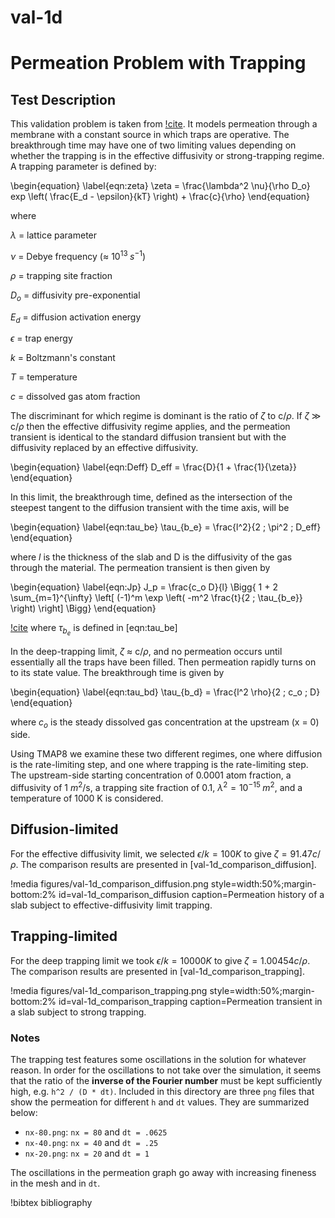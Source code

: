 # val-1d

# Permeation Problem with Trapping

## Test Description

This validation problem is taken from [!cite](longhurst1992verification). It models permeation through a membrane with a constant source in which traps are operative. The breakthrough time may have one of two limiting values depending on whether the trapping is in the effective diffusivity or strong-trapping regime. A trapping parameter is defined by:

\begin{equation}
  \label{eqn:zeta}
    \zeta = \frac{\lambda^2 \nu}{\rho D_o} exp \left( \frac{E_d - \epsilon}{kT} \right) + \frac{c}{\rho}
\end{equation}

where

$\lambda$ = lattice parameter

$\nu$ = Debye frequency ($\approx$ $10^{13} \; s^{-1}$)

$\rho$ = trapping site fraction

$D_o$ = diffusivity pre-exponential

$E_d$ = diffusion activation energy

$\epsilon$ = trap energy

$k$ = Boltzmann's constant

$T$ = temperature

$c$ = dissolved gas atom fraction

The discriminant for which regime is dominant is the ratio of $\zeta$ to c/$\rho$. If $\zeta$ $\gg$ c/$\rho$ then the effective diffusivity regime applies, and the permeation transient is identical to the standard diffusion transient but with the diffusivity replaced by an effective diffusivity.

\begin{equation}
\label{eqn:Deff}
    D_eff = \frac{D}{1 + \frac{1}{\zeta}}
\end{equation}

In this limit, the breakthrough time, defined as the intersection of the steepest tangent to the diffusion transient with the time axis, will be

\begin{equation}
\label{eqn:tau_be}
    \tau_{b_e} = \frac{l^2}{2 \; \pi^2 \; D_eff}
\end{equation}

where $l$ is the thickness of the slab and D is the diffusivity of the gas through the material. The permeation transient is then given by


\begin{equation}
\label{eqn:Jp}
    J_p = \frac{c_o D}{l} \Bigg\{ 1 + 2 \sum_{m=1}^{\infty} \left[ (-1)^m \exp \left( -m^2 \frac{t}{2 \; \tau_{b_e}} \right) \right] \Bigg\}
\end{equation}


[!cite](longhurst2005verification) where $\tau_{b_e}$ is defined in [eqn:tau_be]

In the deep-trapping limit, $\zeta$ $\approx$ c/$\rho$, and no permeation occurs until essentially all the traps have been filled. Then permeation rapidly turns on to its state value. The breakthrough time is given by

\begin{equation}
\label{eqn:tau_bd}
    \tau_{b_d} = \frac{l^2 \rho}{2 \; c_o \; D}
\end{equation}

where $c_o$ is the steady dissolved gas concentration at the upstream (x = 0) side.

Using TMAP8 we examine these two different regimes, one where diffusion is the rate-limiting step, and one where trapping is the rate-limiting step. The upstream-side starting concentration of 0.0001 atom fraction, a diffusivity of 1 $m^2$/s, a trapping site fraction of 0.1, $\lambda^2 = 10^{-15} \; m^2$, and a temperature of 1000 K is considered.


## Diffusion-limited

For the effective diffusivity limit, we selected $\epsilon/k = 100 K$ to give $\zeta = 91.47 c/\rho$. The comparison results are presented in [val-1d_comparison_diffusion].

!media figures/val-1d_comparison_diffusion.png
    style=width:50%;margin-bottom:2%
    id=val-1d_comparison_diffusion
    caption=Permeation history of a slab subject to effective-diffusivity limit trapping.

## Trapping-limited

For the deep trapping limit we took $\epsilon/k = 10000 K$ to give $\zeta = 1.00454 c/\rho$.  The comparison results are presented in [val-1d_comparison_trapping].

!media figures/val-1d_comparison_trapping.png
    style=width:50%;margin-bottom:2%
    id=val-1d_comparison_trapping
    caption=Permeation transient in a slab subject to strong trapping.




### Notes

The trapping test features some oscillations in the solution for whatever
reason. In order for the oscillations to not take over the simulation, it seems
that the ratio of the **inverse of the Fourier number** must be kept
sufficiently high, e.g. `h^2 / (D * dt)`. Included in this directory are three
`png` files that show the permeation for different `h` and `dt` values. They are
summarized below:

- `nx-80.png`: `nx = 80` and `dt = .0625`
- `nx-40.png`: `nx = 40` and `dt = .25`
- `nx-20.png`: `nx = 20` and `dt = 1`

The oscillations in the permeation graph go away with increasing fineness in the
mesh and in `dt`.

!bibtex bibliography

